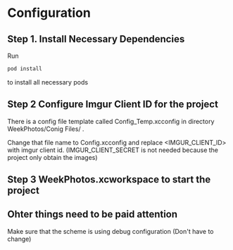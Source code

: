 # Configuration

## Step 1. Install Necessary Dependencies

Run

```bash
pod install
```

to install all necessary pods

## Step 2 Configure Imgur Client ID for the project

There is a config file template called Config_Temp.xcconfig in directory WeekPhotos/Conig Files/ .

Change that file name to Config.xcconfig and replace <IMGUR_CLIENT_ID> with imgur client id. (IMGUR_CLIENT_SECRET is not needed because the project only obtain the images)

## Step 3 WeekPhotos.xcworkspace to start the project

## Ohter things need to be paid attention

Make sure that the scheme is using debug configuration (Don't have to change)
